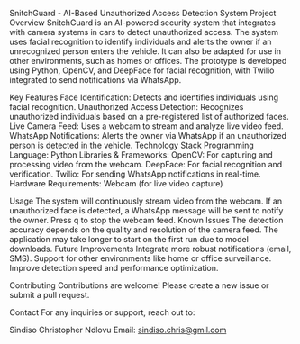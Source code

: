 SnitchGuard - AI-Based Unauthorized Access Detection System
Project Overview
SnitchGuard is an AI-powered security system that integrates with camera systems in cars to detect unauthorized access. The system uses facial recognition to identify individuals and alerts the owner if an unrecognized person enters the vehicle. It can also be adapted for use in other environments, such as homes or offices. The prototype is developed using Python, OpenCV, and DeepFace for facial recognition, with Twilio integrated to send notifications via WhatsApp.

Key Features
Face Identification: Detects and identifies individuals using facial recognition.
Unauthorized Access Detection: Recognizes unauthorized individuals based on a pre-registered list of authorized faces.
Live Camera Feed: Uses a webcam to stream and analyze live video feed.
WhatsApp Notifications: Alerts the owner via WhatsApp if an unauthorized person is detected in the vehicle.
Technology Stack
Programming Language: Python
Libraries & Frameworks:
OpenCV: For capturing and processing video from the webcam.
DeepFace: For facial recognition and verification.
Twilio: For sending WhatsApp notifications in real-time.
Hardware Requirements: Webcam (for live video capture)

Usage
The system will continuously stream video from the webcam.
If an unauthorized face is detected, a WhatsApp message will be sent to notify the owner.
Press q to stop the webcam feed.
Known Issues
The detection accuracy depends on the quality and resolution of the camera feed.
The application may take longer to start on the first run due to model downloads.
Future Improvements
Integrate more robust notifications (email, SMS).
Support for other environments like home or office surveillance.
Improve detection speed and performance optimization.

Contributing
Contributions are welcome! Please create a new issue or submit a pull request.

Contact
For any inquiries or support, reach out to:

Sindiso Christopher Ndlovu
Email: sindiso.chris@gmil.com
